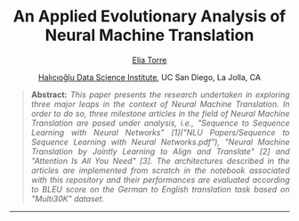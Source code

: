 <h1 align="center">
An Applied Evolutionary Analysis of Neural Machine Translation</h1>

<div align="center">
  <a href="https://www.linkedin.com/in/eliatorre/">Elia Torre</a>
  <p><a href="https://datascience.ucsd.edu/">Halıcıoğlu Data Science Institute</a>, UC San Diego, La Jolla, CA</p>
</div>

>**<p align="justify"> Abstract:** *This paper presents the research undertaken in exploring three major leaps in the context of Neural Machine Translation. In order to do so, three milestone articles in the field of Neural Machine Translation are posed under analysis, i.e., "Sequence to Sequence Learning with Neural Networks" [1]("NLU Papers/Sequence to Sequence Learning with Neural Networks.pdf"), "Neural Machine Translation by Jointly Learning to Align and Translate" [2] and "Attention Is All You Need" [3]. The architectures described in the articles are implemented from scratch in the notebook associated with this repository and their performances are evaluated according to BLEU score on the German to English translation task based on "Multi30K" dataset.*

<hr/>
